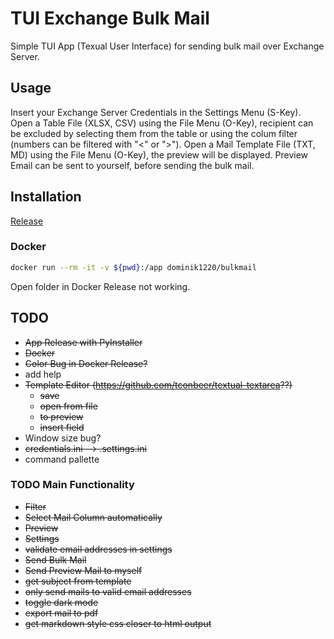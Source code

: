 # TUI Exchange Bulk Mail

Simple TUI App (Texual User Interface) for sending bulk mail over Exchange Server.

## Usage

Insert your Exchange Server Credentials in the Settings Menu (S-Key).
Open a Table File (XLSX, CSV) using the File Menu (O-Key), recipient can be excluded by selecting them from the table
or using the colum filter (numbers can be filtered with "<" or ">").
Open a Mail Template File (TXT, MD) using the File Menu (O-Key), the preview will be displayed. Preview Email can be
sent to yourself, before sending the bulk mail.

## Installation

[Release](https://github.com/dominikhoebert/TUI_Exchange_Bulk_Mail/releases)

### Docker

```bash
docker run --rm -it -v ${pwd}:/app dominik1220/bulkmail
```
Open folder in Docker Release not working.

## TODO

- ~~App Release with PyInstaller~~
- ~~Docker~~
- ~~Color Bug in Docker Release?~~
- add help
- ~~Template Editor ~~(https://github.com/tconbeer/textual-textarea??)~~~~
  - ~~save~~
  - ~~open from file~~
  - ~~to preview~~
  - ~~insert field~~
- Window size bug?
- ~~credentials.ini --> .settings.ini~~
- command pallette

### TODO Main Functionality

- ~~Filter~~
- ~~Select Mail Column automatically~~
- ~~Preview~~
- ~~Settings~~
- ~~validate email addresses in settings~~
- ~~Send Bulk Mail~~
- ~~Send Preview Mail to myself~~
- ~~get subject from template~~
- ~~only send mails to valid email addresses~~
- ~~toggle dark mode~~
- ~~export mail to pdf~~
- ~~get markdown style css closer to html output~~
